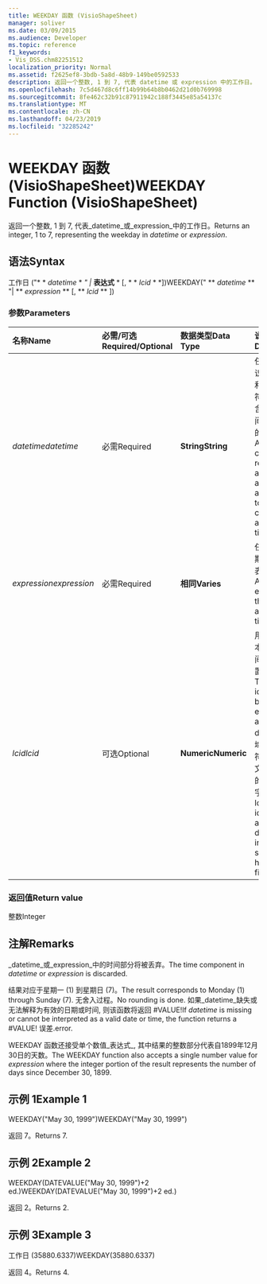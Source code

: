 ```yaml
---
title: WEEKDAY 函数 (VisioShapeSheet)
manager: soliver
ms.date: 03/09/2015
ms.audience: Developer
ms.topic: reference
f1_keywords:
- Vis_DSS.chm82251512
localization_priority: Normal
ms.assetid: f2625ef8-3bdb-5a8d-48b9-149be0592533
description: 返回一个整数, 1 到 7, 代表 datetime 或 expression 中的工作日。
ms.openlocfilehash: 7c5d467d8c6ff14b99b64b8b0462d21d0b769998
ms.sourcegitcommit: 8fe462c32b91c87911942c188f3445e85a54137c
ms.translationtype: MT
ms.contentlocale: zh-CN
ms.lasthandoff: 04/23/2019
ms.locfileid: "32285242"
---
```

# <a name="weekday-function-visioshapesheet"></a><span data-ttu-id="12312-103">WEEKDAY 函数 (VisioShapeSheet)</span><span class="sxs-lookup"><span data-stu-id="12312-103">WEEKDAY Function (VisioShapeSheet)</span></span>

<span data-ttu-id="12312-104">返回一个整数, 1 到 7, 代表_datetime_或_expression_中的工作日。</span><span class="sxs-lookup"><span data-stu-id="12312-104">Returns an integer, 1 to 7, representing the weekday in  _datetime_ or  _expression_.</span></span>
  
## <a name="syntax"></a><span data-ttu-id="12312-105">语法</span><span class="sxs-lookup"><span data-stu-id="12312-105">Syntax</span></span>

<span data-ttu-id="12312-106">工作日 ("\* \* *datetime* \* *" |* **表达式** \* [, \* \* *lcid* \* \*])</span><span class="sxs-lookup"><span data-stu-id="12312-106">WEEKDAY(" \*\* *datetime* \*\* "| \*\* *expression* \*\* [, \*\* *lcid* \*\* ])</span></span> 
  
### <a name="parameters"></a><span data-ttu-id="12312-107">参数</span><span class="sxs-lookup"><span data-stu-id="12312-107">Parameters</span></span>

|<span data-ttu-id="12312-108">**名称**</span><span class="sxs-lookup"><span data-stu-id="12312-108">**Name**</span></span>|<span data-ttu-id="12312-109">**必需/可选**</span><span class="sxs-lookup"><span data-stu-id="12312-109">**Required/Optional**</span></span>|<span data-ttu-id="12312-110">**数据类型**</span><span class="sxs-lookup"><span data-stu-id="12312-110">**Data Type**</span></span>|<span data-ttu-id="12312-111">**说明**</span><span class="sxs-lookup"><span data-stu-id="12312-111">**Description**</span></span>|
|:-----|:-----|:-----|:-----|
| <span data-ttu-id="12312-112">_datetime_</span><span class="sxs-lookup"><span data-stu-id="12312-112">_datetime_</span></span> <br/> |<span data-ttu-id="12312-113">必需</span><span class="sxs-lookup"><span data-stu-id="12312-113">Required</span></span>  <br/> |<span data-ttu-id="12312-114">**String**</span><span class="sxs-lookup"><span data-stu-id="12312-114">**String**</span></span> <br/> | <span data-ttu-id="12312-115">任何通常被识别为日期和时间的字符串或对包含日期和时间的单元格的引用。</span><span class="sxs-lookup"><span data-stu-id="12312-115">Any string commonly recognized as a date and time or a reference to a cell containing a date and time.</span></span>  <br/> |
| <span data-ttu-id="12312-116">_expression_</span><span class="sxs-lookup"><span data-stu-id="12312-116">_expression_</span></span> <br/> |<span data-ttu-id="12312-117">必需</span><span class="sxs-lookup"><span data-stu-id="12312-117">Required</span></span>  <br/> |<span data-ttu-id="12312-118">**相同**</span><span class="sxs-lookup"><span data-stu-id="12312-118">**Varies**</span></span> <br/> |<span data-ttu-id="12312-119">任何生成日期和时间的表达式。</span><span class="sxs-lookup"><span data-stu-id="12312-119">Any expression that yields a date and time.</span></span>  <br/> |
| <span data-ttu-id="12312-120">_lcid_</span><span class="sxs-lookup"><span data-stu-id="12312-120">_lcid_</span></span> <br/> |<span data-ttu-id="12312-121">可选</span><span class="sxs-lookup"><span data-stu-id="12312-121">Optional</span></span>  <br/> |<span data-ttu-id="12312-122">**Numeric**</span><span class="sxs-lookup"><span data-stu-id="12312-122">**Numeric**</span></span> <br/> |<span data-ttu-id="12312-123">用于计算非本地日期时间的区域设置标识符。</span><span class="sxs-lookup"><span data-stu-id="12312-123">The locale identifier to be used in evaluating a nonlocal datetime.</span></span> <span data-ttu-id="12312-124">区域设置标识符是系统头文件中描述的一个数字。</span><span class="sxs-lookup"><span data-stu-id="12312-124">The locale identifier is a number described in the system header files.</span></span>  <br/> |
   
### <a name="return-value"></a><span data-ttu-id="12312-125">返回值</span><span class="sxs-lookup"><span data-stu-id="12312-125">Return value</span></span>

<span data-ttu-id="12312-126">整数</span><span class="sxs-lookup"><span data-stu-id="12312-126">Integer</span></span>
  
## <a name="remarks"></a><span data-ttu-id="12312-127">注解</span><span class="sxs-lookup"><span data-stu-id="12312-127">Remarks</span></span>

<span data-ttu-id="12312-128">_datetime_或_expression_中的时间部分将被丢弃。</span><span class="sxs-lookup"><span data-stu-id="12312-128">The time component in  _datetime_ or  _expression_ is discarded.</span></span> 
  
<span data-ttu-id="12312-129">结果对应于星期一 (1) 到星期日 (7)。</span><span class="sxs-lookup"><span data-stu-id="12312-129">The result corresponds to Monday (1) through Sunday (7).</span></span> <span data-ttu-id="12312-130">无舍入过程。</span><span class="sxs-lookup"><span data-stu-id="12312-130">No rounding is done.</span></span> <span data-ttu-id="12312-131">如果_datetime_缺失或无法解释为有效的日期或时间, 则该函数将返回 #VALUE!</span><span class="sxs-lookup"><span data-stu-id="12312-131">If  _datetime_ is missing or cannot be interpreted as a valid date or time, the function returns a #VALUE!</span></span> <span data-ttu-id="12312-132">误差.</span><span class="sxs-lookup"><span data-stu-id="12312-132">error.</span></span> 
  
<span data-ttu-id="12312-133">WEEKDAY 函数还接受单个数值_表达式_, 其中结果的整数部分代表自1899年12月30日的天数。</span><span class="sxs-lookup"><span data-stu-id="12312-133">The WEEKDAY function also accepts a single number value for  _expression_ where the integer portion of the result represents the number of days since December 30, 1899.</span></span> 
  
## <a name="example-1"></a><span data-ttu-id="12312-134">示例 1</span><span class="sxs-lookup"><span data-stu-id="12312-134">Example 1</span></span>

<span data-ttu-id="12312-135">WEEKDAY("May 30, 1999")</span><span class="sxs-lookup"><span data-stu-id="12312-135">WEEKDAY("May 30, 1999")</span></span>
  
<span data-ttu-id="12312-136">返回 7。</span><span class="sxs-lookup"><span data-stu-id="12312-136">Returns 7.</span></span>
  
## <a name="example-2"></a><span data-ttu-id="12312-137">示例 2</span><span class="sxs-lookup"><span data-stu-id="12312-137">Example 2</span></span>

<span data-ttu-id="12312-138">WEEKDAY(DATEVALUE("May 30, 1999")+2 ed.)</span><span class="sxs-lookup"><span data-stu-id="12312-138">WEEKDAY(DATEVALUE("May 30, 1999")+2 ed.)</span></span>
  
<span data-ttu-id="12312-139">返回 2。</span><span class="sxs-lookup"><span data-stu-id="12312-139">Returns 2.</span></span>
  
## <a name="example-3"></a><span data-ttu-id="12312-140">示例 3</span><span class="sxs-lookup"><span data-stu-id="12312-140">Example 3</span></span>

<span data-ttu-id="12312-141">工作日 (35880.6337)</span><span class="sxs-lookup"><span data-stu-id="12312-141">WEEKDAY(35880.6337)</span></span>
  
<span data-ttu-id="12312-142">返回 4。</span><span class="sxs-lookup"><span data-stu-id="12312-142">Returns 4.</span></span>
  

